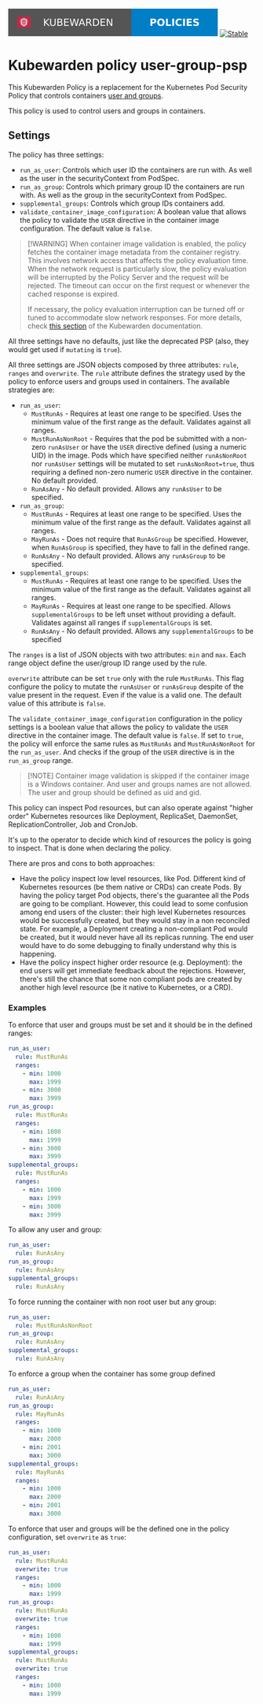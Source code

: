 [![Kubewarden Policy Repository](https://github.com/kubewarden/community/blob/main/badges/kubewarden-policies.svg)](https://github.com/kubewarden/community/blob/main/REPOSITORIES.md#policy-scope)
[![Stable](https://img.shields.io/badge/status-stable-brightgreen?style=for-the-badge)](https://github.com/kubewarden/community/blob/main/REPOSITORIES.md#stable)

# Kubewarden policy user-group-psp

This Kubewarden Policy is a replacement for the Kubernetes Pod Security Policy
that controls containers [user and
groups](https://kubernetes.io/docs/concepts/policy/pod-security-policy/#users-and-groups).

This policy is used to control users and groups in containers.

## Settings

The policy has three settings:

- `run_as_user`: Controls which user ID the containers are run with. As well as
  the user in the securityContext from PodSpec.
- `run_as_group`: Controls which primary group ID the containers are run with.
  As well as the group in the securityContext from PodSpec.
- `supplemental_groups`: Controls which group IDs containers add.
- `validate_container_image_configuration`: A boolean value that allows the
  policy to validate the `USER` directive in the container image configuration.
  The default value is `false`.

> [!WARNING] When container image validation is enabled, the policy fetches
> the container image metadata from the container registry. This involves
> network access that affects the policy evaluation time. When the network
> request is particularly slow, the policy evaluation will be interrupted by
> the Policy Server and the request will be rejected. The timeout can occur on
> the first request or whenever the cached response is expired.
>
> If necessary, the policy evaluation interruption can be turned off or tuned
> to accommodate slow network responses. For more details, check [this
> section](https://docs.kubewarden.io/reference/policy-evaluation-timeout#configuration)
> of the Kubewarden documentation.

All three settings have no defaults, just like the deprecated PSP (also, they
would get used if `mutating` is `true`).

All three settings are JSON objects composed by three attributes: `rule`,
`ranges` and `overwrite`. The `rule` attribute defines the strategy used by the
policy to enforce users and groups used in containers. The available strategies
are:

- `run_as_user`:
  - `MustRunAs` - Requires at least one range to be specified. Uses the minimum
    value of the first range as the default. Validates against all ranges.
  - `MustRunAsNonRoot` - Requires that the pod be submitted with a non-zero
    `runAsUser` or have the `USER` directive defined (using a numeric UID) in the
    image. Pods which have specified neither `runAsNonRoot` nor `runAsUser`
    settings will be mutated to set `runAsNonRoot=true`, thus requiring a defined
    non-zero numeric `USER` directive in the container. No default provided.
  - `RunAsAny` - No default provided. Allows any `runAsUser` to be specified.
- `run_as_group`:
  - `MustRunAs` - Requires at least one range to be specified. Uses the minimum
    value of the first range as the default. Validates against all ranges.
  - `MayRunAs` - Does not require that `RunAsGroup` be specified. However, when
    `RunAsGroup` is specified, they have to fall in the defined range.
  - `RunAsAny` - No default provided. Allows any `runAsGroup` to be specified.
- `supplemental_groups`:
  - `MustRunAs` - Requires at least one range to be specified. Uses the minimum
    value of the first range as the default. Validates against all ranges.
  - `MayRunAs` - Requires at least one range to be specified. Allows
    `supplementalGroups` to be left unset without providing a default. Validates
    against all ranges if `supplementalGroups` is set.
  - `RunAsAny` - No default provided. Allows any `supplementalGroups` to be
    specified

The `ranges` is a list of JSON objects with two attributes: `min` and `max`.
Each range object define the user/group ID range used by the rule.

`overwrite` attribute can be set `true` only with the rule `MustRunAs`. This
flag configure the policy to mutate the `runAsUser` or `runAsGroup` despite of
the value present in the request. Even if the value is a valid one. The default
value of this attribute is `false`.

The `validate_container_image_configuration` configuration in the policy
settings is a boolean value that allows the policy to validate the `USER`
directive in the container image. The default value is `false`. If set to
`true`, the policy will enforce the same rules as `MustRunAs` and
`MustRunAsNonRoot` for the `run_as_user`. And checks if the group of the
`USER` directive is in the `run_as_group` range.

> [!NOTE] Container image validation is skipped if the container image is a
> Windows container. And user and groups names are not allowed. The user and
> group should be defined as uid and gid.

This policy can inspect Pod resources, but can also operate against "higher
order" Kubernetes resources like Deployment, ReplicaSet, DaemonSet,
ReplicationController, Job and CronJob.

It's up to the operator to decide which kind of resources the policy is going
to inspect. That is done when declaring the policy.

There are pros and cons to both approaches:

- Have the policy inspect low level resources, like Pod. Different kind of
  Kubernetes resources (be them native or CRDs) can create Pods. By having the
  policy target Pod objects, there's the guarantee all the Pods are going to be
  compliant. However, this could lead to some confusion among end users of the
  cluster: their high level Kubernetes resources would be successfully created,
  but they would stay in a non reconciled state. For example, a Deployment
  creating a non-compliant Pod would be created, but it would never have all its
  replicas running. The end user would have to do some debugging to finally
  understand why this is happening.
- Have the policy inspect higher order resource (e.g. Deployment): the end
  users will get immediate feedback about the rejections. However, there's still
  the chance that some non compliant pods are created by another high level
  resource (be it native to Kubernetes, or a CRD).

### Examples

To enforce that user and groups must be set and it should be in the defined ranges:

```yaml
run_as_user:
  rule: MustRunAs
  ranges:
    - min: 1000
      max: 1999
    - min: 3000
      max: 3999
run_as_group:
  rule: MustRunAs
  ranges:
    - min: 1000
      max: 1999
    - min: 3000
      max: 3999
supplemental_groups:
  rule: MustRunAs
  ranges:
    - min: 1000
      max: 1999
    - min: 3000
      max: 3999
```

To allow any user and group:

```yaml
run_as_user:
  rule: RunAsAny
run_as_group:
  rule: RunAsAny
supplemental_groups:
  rule: RunAsAny
```

To force running the container with non root user but any group:

```yaml
run_as_user:
  rule: MustRunAsNonRoot
run_as_group:
  rule: RunAsAny
supplemental_groups:
  rule: RunAsAny
```

To enforce a group when the container has some group defined

```yaml
run_as_user:
  rule: RunAsAny
run_as_group:
  rule: MayRunAs
  ranges:
    - min: 1000
      max: 2000
    - min: 2001
      max: 3000
supplemental_groups:
  rule: MayRunAs
  ranges:
    - min: 1000
      max: 2000
    - min: 2001
      max: 3000
```

To enforce that user and groups will be the defined one in the policy configuration,
set `overwrite` as `true`:

```yaml
run_as_user:
  rule: MustRunAs
  overwrite: true
  ranges:
    - min: 1000
      max: 1999
run_as_group:
  rule: MustRunAs
  overwrite: true
  ranges:
    - min: 1000
      max: 1999
supplemental_groups:
  rule: MustRunAs
  overwrite: true
  ranges:
    - min: 1000
      max: 1999
```
